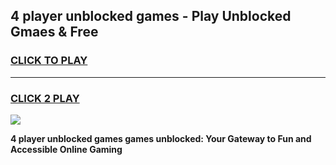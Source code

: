 
## 4 player unblocked games - Play Unblocked Gmaes & Free
<h3>
<a href="https://premium.freeplayer.one?title=4_player_unblocked_games&ref=19F">CLICK TO PLAY</a></h3>
<hr>

<h3>
<a href="https://premium.freeplayer.one?title=4_player_unblocked_games&ref=19F">CLICK 2 PLAY</a>
  
</h3>

<a href="https://premium.freeplayer.one?title=4_player_unblocked_games&ref=19F/"><img src="https://clearcache.store/games.png"></a>


**4 player unblocked games games unblocked: Your Gateway to Fun and Accessible Online Gaming**
